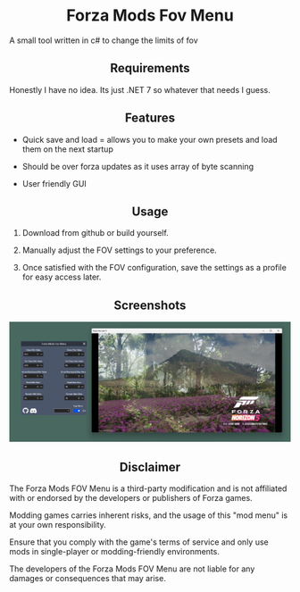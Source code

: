 <h1 align="center">Forza Mods Fov Menu</h1>

A small tool written in c# to change the limits of fov

<h2 align="center">Requirements</h2>

Honestly I have no idea. Its just .NET 7 so whatever that needs I guess.

<h2 align="center">Features</h2>

* Quick save and load = allows you to make your own presets and load them on the next startup

* Should be over forza updates as it uses array of byte scanning

* User friendly GUI

<h2 align="center">Usage</h2>

1. Download from github or build yourself.

2. Manually adjust the FOV settings to your preference.

3. Once satisfied with the FOV configuration, save the settings as a profile for easy access later.

<h2 align="center">Screenshots</h2>

![Screenshot](/Images/Screenshot.png)

<h2 align="center">Disclaimer</h2>

The Forza Mods FOV Menu is a third-party modification and is not affiliated with or endorsed by the developers or publishers of Forza games.

Modding games carries inherent risks, and the usage of this "mod menu" is at your own responsibility.

Ensure that you comply with the game's terms of service and only use mods in single-player or modding-friendly environments.

The developers of the Forza Mods FOV Menu are not liable for any damages or consequences that may arise.
